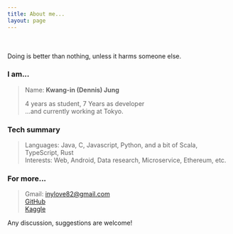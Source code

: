 ```yaml
---
title: About me...
layout: page
---
```


<br/><br/>
Doing is better than nothing, unless it harms someone else.

### I am...
> Name: **Kwang-in (Dennis) Jung**<br/>
> 
> 4 years as student, 7 Years as developer<br/>
> ...and currently working at Tokyo.<br/>

### Tech summary
> Languages: Java, C, Javascript, Python, and a bit of Scala, TypeScript, Rust<br/>
> Interests: Web, Android, Data research, Microservice, Ethereum, etc.<br/>

### For more...
> Gmail: inylove82@gmail.com<br/>
> [GitHub](https://github.com/djKooks)<br/>
> [Kaggle](https://www.kaggle.com/djkooks)<br/>

Any discussion, suggestions are welcome!
